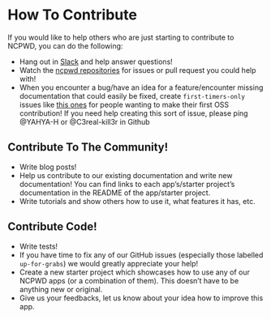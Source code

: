 # How To Contribute

If you would like to help others who are just starting to contribute to NCPWD, you can do the following:

* Hang out in [Slack]() and help answer questions!
* Watch the [ncpwd  repositories](https://github.com/C3real-kill3r/NCPWD) for issues or pull request you could help with!
* When you encounter a bug/have an idea for a feature/encounter missing documentation that could easily be fixed, create `first-timers-only` issues like [this ones](https://github.com/C3real-kill3r/NCPWD/issues/) for people wanting to make their first OSS contribution! If you need help creating this sort of issue, please ping @YAHYA-H or @C3real-kill3r in Github


## Contribute To The Community!

* Write blog posts!
* Help us contribute to our existing documentation and write new documentation! You can find links to each app’s/starter project’s documentation in the README of the app/starter project.
* Write tutorials and show others how to use it, what features it has, etc.

## Contribute Code!
* Write tests!
* If you have time to fix any of our GitHub issues (especially those labelled `up-for-grabs`) we would greatly appreciate your help!
* Create a new starter project which showcases how to use any of our NCPWD apps (or a combination of them). This doesn’t have to be anything new or original.
* Give us your feedbacks, let us know about your idea how to improve this app.